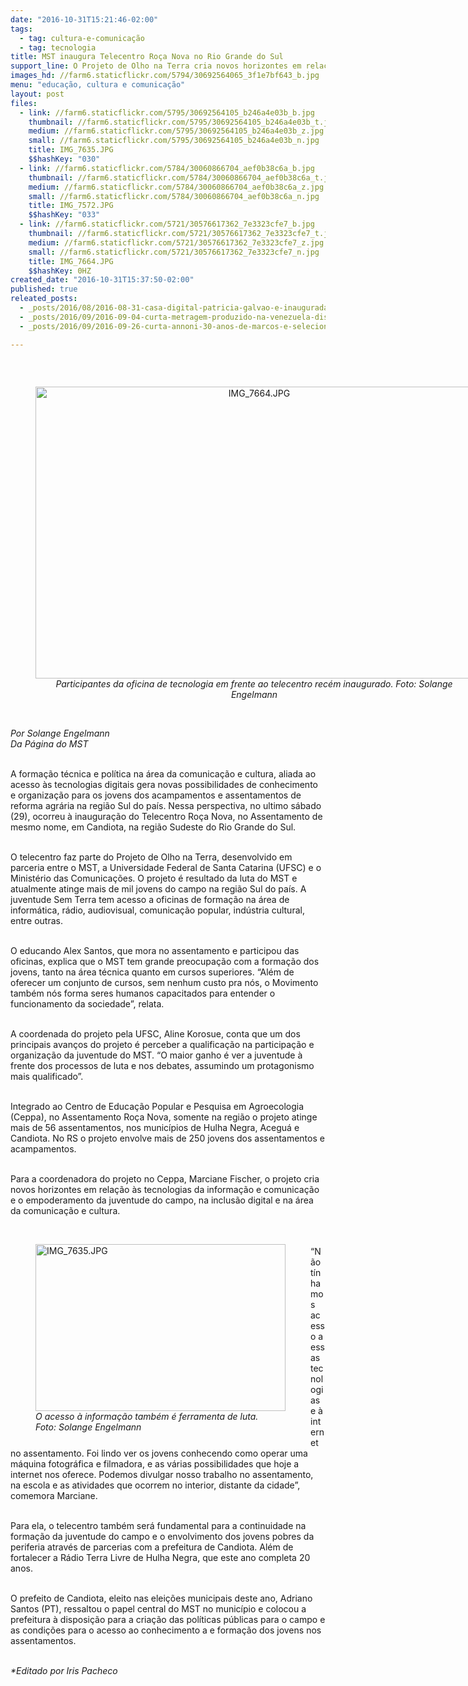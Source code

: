 ```yaml
---
date: "2016-10-31T15:21:46-02:00"
tags:
  - tag: cultura-e-comunicação
  - tag: tecnologia
title: MST inaugura Telecentro Roça Nova no Rio Grande do Sul
support_line: O Projeto de Olho na Terra cria novos horizontes em relação às tecnologias da informação e comunicação e empodera a juventude do campo para atua na área da comunicação e cultura
images_hd: //farm6.staticflickr.com/5794/30692564065_3f1e7bf643_b.jpg
menu: "educação, cultura e comunicação"
layout: post
files:
  - link: //farm6.staticflickr.com/5795/30692564105_b246a4e03b_b.jpg
    thumbnail: //farm6.staticflickr.com/5795/30692564105_b246a4e03b_t.jpg
    medium: //farm6.staticflickr.com/5795/30692564105_b246a4e03b_z.jpg
    small: //farm6.staticflickr.com/5795/30692564105_b246a4e03b_n.jpg
    title: IMG_7635.JPG
    $$hashKey: "030"
  - link: //farm6.staticflickr.com/5784/30060866704_aef0b38c6a_b.jpg
    thumbnail: //farm6.staticflickr.com/5784/30060866704_aef0b38c6a_t.jpg
    medium: //farm6.staticflickr.com/5784/30060866704_aef0b38c6a_z.jpg
    small: //farm6.staticflickr.com/5784/30060866704_aef0b38c6a_n.jpg
    title: IMG_7572.JPG
    $$hashKey: "033"
  - link: //farm6.staticflickr.com/5721/30576617362_7e3323cfe7_b.jpg
    thumbnail: //farm6.staticflickr.com/5721/30576617362_7e3323cfe7_t.jpg
    medium: //farm6.staticflickr.com/5721/30576617362_7e3323cfe7_z.jpg
    small: //farm6.staticflickr.com/5721/30576617362_7e3323cfe7_n.jpg
    title: IMG_7664.JPG
    $$hashKey: 0HZ
created_date: "2016-10-31T15:37:50-02:00"
published: true
releated_posts:
  - _posts/2016/08/2016-08-31-casa-digital-patricia-galvao-e-inaugurada-no-parana.md
  - _posts/2016/09/2016-09-04-curta-metragem-produzido-na-venezuela-discute-a-relacao-do-campones-com-a-terra.md
  - _posts/2016/09/2016-09-26-curta-annoni-30-anos-de-marcos-e-selecionado-para-seu-quarto-festival-no-pais.md

---
```

<p>&nbsp;</p>

<div style="text-align:center">
<figure class="image" style="display:inline-block"><img alt="IMG_7664.JPG" height="467" src="//farm6.staticflickr.com/5721/30576617362_7e3323cfe7_b.jpg" width="700" />
<figcaption><em>Participantes da oficina de tecnologia em frente ao telecentro rec&eacute;m inaugurado. Foto: Solange Engelmann</em></figcaption>
</figure>
</div>

<p><br />
<em>Por Solange Engelmann<br />
Da P&aacute;gina do MST</em></p>

<p><br />
A forma&ccedil;&atilde;o t&eacute;cnica e pol&iacute;tica na &aacute;rea da comunica&ccedil;&atilde;o e cultura, aliada ao acesso &agrave;s tecnologias digitais gera novas possibilidades de conhecimento e organiza&ccedil;&atilde;o para os jovens dos acampamentos e assentamentos de reforma agr&aacute;ria na regi&atilde;o Sul do pa&iacute;s. Nessa perspectiva, no ultimo s&aacute;bado (29), ocorreu &agrave; inaugura&ccedil;&atilde;o do Telecentro Ro&ccedil;a Nova, no Assentamento de mesmo nome, em Candiota, na regi&atilde;o Sudeste do Rio Grande do Sul.</p>

<p><br />
O telecentro faz parte do Projeto de Olho na Terra, desenvolvido em parceria entre o MST, a Universidade Federal de Santa Catarina (UFSC) e o Minist&eacute;rio das Comunica&ccedil;&otilde;es. O projeto &eacute; resultado da luta do MST e atualmente atinge mais de mil jovens do campo na regi&atilde;o Sul do pa&iacute;s. A juventude Sem Terra tem acesso a oficinas de forma&ccedil;&atilde;o na &aacute;rea de inform&aacute;tica, r&aacute;dio, audiovisual, comunica&ccedil;&atilde;o popular, ind&uacute;stria cultural, entre outras.</p>

<p><br />
O educando Alex Santos, que mora no assentamento e participou das oficinas, explica que o MST tem grande preocupa&ccedil;&atilde;o com a forma&ccedil;&atilde;o dos jovens, tanto na &aacute;rea t&eacute;cnica quanto em cursos superiores. &ldquo;Al&eacute;m de oferecer um conjunto de cursos, sem nenhum custo pra n&oacute;s, o Movimento tamb&eacute;m n&oacute;s forma seres humanos capacitados para entender o funcionamento da sociedade&rdquo;, relata.</p>

<p><br />
A coordenada do projeto pela UFSC, Aline Korosue, conta que um dos principais avan&ccedil;os do projeto &eacute; perceber a qualifica&ccedil;&atilde;o na participa&ccedil;&atilde;o e organiza&ccedil;&atilde;o da juventude do MST. &ldquo;O maior ganho &eacute; ver a juventude &agrave; frente dos processos de luta e nos debates, assumindo um protagonismo mais qualificado&rdquo;.</p>

<p><br />
Integrado ao Centro de Educa&ccedil;&atilde;o Popular e Pesquisa em Agroecologia (Ceppa), no Assentamento Ro&ccedil;a Nova, somente na regi&atilde;o o projeto atinge mais de 56 assentamentos, nos munic&iacute;pios de Hulha Negra, Acegu&aacute; e Candiota. No RS o projeto envolve mais de 250 jovens dos assentamentos e acampamentos.</p>

<p><br />
Para a coordenadora do projeto no Ceppa, Marciane Fischer, o projeto cria novos horizontes em rela&ccedil;&atilde;o &agrave;s tecnologias da informa&ccedil;&atilde;o e comunica&ccedil;&atilde;o e o empoderamento da juventude do campo, na inclus&atilde;o digital e na &aacute;rea da comunica&ccedil;&atilde;o e cultura.<br />
&nbsp;</p>

<figure class="image" style="float:left"><img alt="IMG_7635.JPG" height="267" src="//farm6.staticflickr.com/5795/30692564105_b246a4e03b_b.jpg" width="400" />
<figcaption><em>O acesso &agrave; informa&ccedil;&atilde;o tamb&eacute;m &eacute; ferramenta de luta.<br />
Foto: Solange Engelmann</em></figcaption>
</figure>

<p><br />
&ldquo;N&atilde;o t&iacute;nhamos acesso a essas tecnologias e &agrave; internet no assentamento. Foi lindo ver os jovens conhecendo como operar uma m&aacute;quina fotogr&aacute;fica e filmadora, e as v&aacute;rias possibilidades que hoje a internet nos oferece. Podemos divulgar nosso trabalho no assentamento, na escola e as atividades que ocorrem no interior, distante da cidade&rdquo;, comemora Marciane.</p>

<p><br />
Para ela, o telecentro tamb&eacute;m ser&aacute; fundamental para a continuidade na forma&ccedil;&atilde;o da juventude do campo e o envolvimento dos jovens pobres da periferia atrav&eacute;s de parcerias com a prefeitura de Candiota. Al&eacute;m de fortalecer a R&aacute;dio Terra Livre de Hulha Negra, que este ano completa 20 anos.</p>

<p><br />
O prefeito de Candiota, eleito nas elei&ccedil;&otilde;es municipais deste ano, Adriano Santos (PT), ressaltou o papel central do MST no munic&iacute;pio e colocou a prefeitura &agrave; disposi&ccedil;&atilde;o para a cria&ccedil;&atilde;o das pol&iacute;ticas p&uacute;blicas para o campo e as condi&ccedil;&otilde;es para o acesso ao conhecimento a e forma&ccedil;&atilde;o dos jovens nos assentamentos.</p>

<p><br />
<em>*Editado por Iris Pacheco</em></p>
